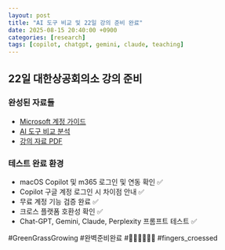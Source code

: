 ```yaml
---
layout: post
title: "AI 도구 비교 및 22일 강의 준비 완료"
date: 2025-08-15 20:40:00 +0900
categories: [research]
tags: [copilot, chatgpt, gemini, claude, teaching]
---
```


## 22일 대한상공회의소 강의 준비

### 완성된 자료들
- [Microsoft 계정 가이드](/assets/docs/copilot-account-guide.pdf)
- [AI 도구 비교 분석](/assets/docs/ai-tools-comparison.pdf)  
- [강의 자료 PDF](/assets/docs/lecture-materials.pdf)

### 테스트 완료 환경
- macOS Copilot 및 m365 로그인 및 연동 확인 ✅
- Copilot 구글 계정 로그인 시 차이점 안내 ✅
- 무료 계정 기능 검증 완료 ✅
- 크로스 플랫폼 호환성 확인 ✅
- Chat-GPT, Gemini, Claude, Perplexity 프롬프트 테스트 ✅


#GreenGrassGrowing  #완벽준비완료   #🤞🏻🤞🏻🤞🏻 #fingers_croessed